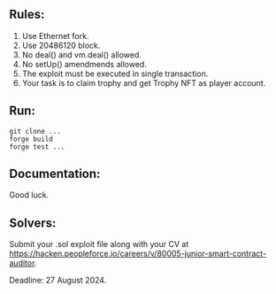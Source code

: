 ## Rules:
1. Use Ethernet fork.
2. Use 20486120 block.
3. No deal() and vm.deal() allowed.
4. No setUp() amendmends allowed.
5. The exploit must be executed in single transaction. 
6. Your task is to claim trophy and get Trophy NFT as player account.

## Run:

```shell
git clone ...
forge build
forge test ...
```

## Documentation:

Good luck.

## Solvers:

Submit your .sol exploit file along with your CV at https://hacken.peopleforce.io/careers/v/80005-junior-smart-contract-auditor.

Deadline: 27 August 2024.
